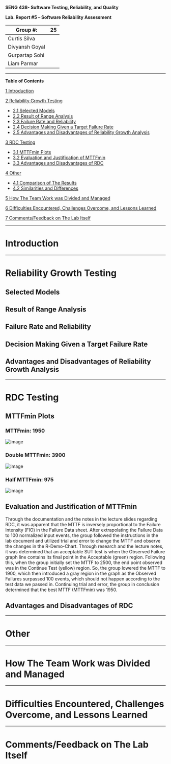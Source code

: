 **SENG 438- Software Testing, Reliability, and Quality**

**Lab. Report \#5 – Software Reliability Assessment**

| Group \#:      | 25    |
| -------------- | --- |
| Curtis Silva |     |
| Divyansh Goyal               |     |
| Gurpartap Sohi               |     |
| Liam Parmar               |     |

<hr>

**Table of Contents**

[1 Introduction](#introduction)

[2 Reliability Growth Testing](#reliability-growth-testing)
* [2.1 Selected Models](#selected-models)
* [2.2 Result of Range Analysis](#result-of-range-analysis)
* [2.3 Failure Rate and Reliability](#failure-rate-and-reliability)
* [2.4 Decision Making Given a Target Failure Rate](#decision-making-given-a-target-failure-rate)
* [2.5 Advantages and Disadvantages of Reliability Growth Analysis](#advantages-and-disadvantages-of-reliability-growth-analysis)

[3 RDC Testing](#rdc-testing)
* [3.1 MTTFmin Plots](#mttfmin-plots)
* [3.2 Evaluation and Justification of MTTFmin](#evaluation-and-justification-of-mttfmin)
* [3.3 Advantages and Disadvantages of RDC](#advantages-and-disadvantages-of-rdc)

[4 Other](#other)
* [4.1 Comparison of The Results](#comparison-of-the-results)
* [4.2 Similarities and Differences](#similarities-and-differences)

[5 How The Team Work was Divided and Managed](#how-the-team-work-was-divided-and-managed)

[6 Difficulties Encountered, Challenges Overcome, and Lessons Learned](#difficulties-encountered-challenges-overcome-and-lessons-learned)

[7 Comments/Feedback on The Lab Itself](#commentsfeedback-on-the-lab-itself)

<hr>

# Introduction

<hr>

# Reliability Growth Testing

## Selected Models

## Result of Range Analysis

## Failure Rate and Reliability

## Decision Making Given a Target Failure Rate

## Advantages and Disadvantages of Reliability Growth Analysis

<hr>

# RDC Testing

## MTTFmin Plots

### MTTFmin: 1950

![image](https://user-images.githubusercontent.com/58268240/161478621-ebc5664b-dc9a-49f4-88bb-4ad96427905b.png)

### Double MTTFmin: 3900

![image](https://user-images.githubusercontent.com/58268240/161477544-b061758f-5812-456b-a328-c0b5d9f8664a.png)

### Half MTTFmin: 975

![image](https://user-images.githubusercontent.com/58268240/161478353-f3cde086-dd0c-41e6-8107-94b31896e99a.png)

## Evaluation and Justification of MTTFmin

Through the documentation and the notes in the lecture slides regarding RDC, it was apparent that the MTTF is inversely proportional to the Failure Intensity (FIO) in the Failure Data sheet. After extrapolating the Failure Data to 100 normalized input events, the group followed the instructions in the lab document and utilized trial and error to change the MTTF and observe the changes in the R-Demo-Chart. Through research and the lecture notes, it was determined that an acceptable SUT test is when the Observed Failure graph line contains its final point in the Acceptable (green) region. Following this, when the group initially set the MTTF to 2500, the end point observed was in the Continue Test (yellow) region. So, the group lowered the MTTF to 1900, which then introduced a gray region in the graph as the Observed Failures surpassed 100 events, which should not happen according to the test data we passed in. Continuing trial and error, the group in conclusion determined that the best MTTF (MTTFmin) was 1950.

## Advantages and Disadvantages of RDC



<hr>

# Other

<hr>

# How The Team Work was Divided and Managed

<hr>

# Difficulties Encountered, Challenges Overcome, and Lessons Learned

<hr>

# Comments/Feedback on The Lab Itself

